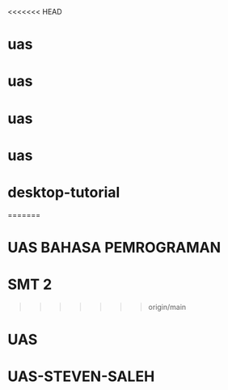 <<<<<<< HEAD
# uas
# uas
# uas
# uas
# desktop-tutorial
=======
# UAS BAHASA PEMROGRAMAN
# SMT 2
>>>>>>> origin/main
# UAS
# UAS-STEVEN-SALEH
